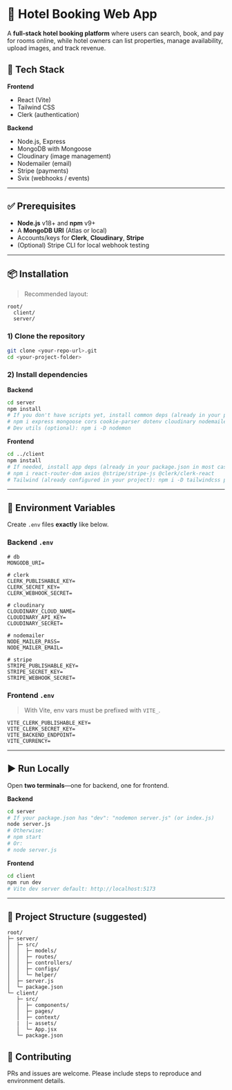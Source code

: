 # 🏨 Hotel Booking Web App

A **full‑stack hotel booking platform** where users can search, book, and pay for rooms online, while hotel owners can list properties, manage availability, upload images, and track revenue.

## 🧰 Tech Stack

**Frontend**

- React (Vite)
- Tailwind CSS
- Clerk (authentication)

**Backend**

- Node.js, Express
- MongoDB with Mongoose
- Cloudinary (image management)
- Nodemailer (email)
- Stripe (payments)
- Svix (webhooks / events)

---

## ✅ Prerequisites

- **Node.js** v18+ and **npm** v9+
- A **MongoDB URI** (Atlas or local)
- Accounts/keys for **Clerk**, **Cloudinary**, **Stripe**
- (Optional) Stripe CLI for local webhook testing

---

## 📦 Installation

> Recommended layout:

```
root/
  client/
  server/
```

### 1) Clone the repository

```bash
git clone <your-repo-url>.git
cd <your-project-folder>
```

### 2) Install dependencies

**Backend**

```bash
cd server
npm install
# If you don't have scripts yet, install common deps (already in your package.json in most cases):
# npm i express mongoose cors cookie-parser dotenv cloudinary nodemailer stripe svix
# Dev utils (optional): npm i -D nodemon
```

**Frontend**

```bash
cd ../client
npm install
# If needed, install app deps (already in your package.json in most cases):
# npm i react-router-dom axios @stripe/stripe-js @clerk/clerk-react
# Tailwind (already configured in your project): npm i -D tailwindcss postcss autoprefixer
```

---

## 🔐 Environment Variables

Create `.env` files **exactly** like below.

### Backend `.env`

```env
# db
MONGODB_URI=

# clerk
CLERK_PUBLISHABLE_KEY=
CLERK_SECRET_KEY=
CLERK_WEBHOOK_SECRET=

# cloudinary
CLOUDINARY_CLOUD_NAME=
CLOUDINARY_API_KEY=
CLOUDINARY_SECRET=

# nodemailer
NODE_MAILER_PASS=
NODE_MAILER_EMAIL=

# stripe
STRIPE_PUBLISHABLE_KEY=
STRIPE_SECRET_KEY=
STRIPE_WEBHOOK_SECRET=
```

### Frontend `.env`

> With Vite, env vars must be prefixed with `VITE_`.

```env
VITE_CLERK_PUBLISHABLE_KEY=
VITE_CLERK_SECRET_KEY=
VITE_BACKEND_ENDPOINT=
VITE_CURRENCY=
```

---

## ▶️ Run Locally

Open **two terminals**—one for backend, one for frontend.

**Backend**

```bash
cd server
# If your package.json has "dev": "nodemon server.js" (or index.js)
node server.js
# Otherwise:
# npm start
# Or:
# node server.js
```

**Frontend**

```bash
cd client
npm run dev
# Vite dev server default: http://localhost:5173
```

---

## 📁 Project Structure (suggested)

```
root/
├─ server/
│  ├─ src/
│  │  ├─ models/
│  │  ├─ routes/
│  │  ├─ controllers/
│  │  ├─ configs/
│  │  └─ helper/
│  ├─ server.js
│  └─ package.json
└─ client/
   ├─ src/
   │  ├─ components/
   │  ├─ pages/
   │  ├─ context/
   |  |─ assets/
   │  └─ App.jsx
   └─ package.json
```

## 🤝 Contributing

PRs and issues are welcome. Please include steps to reproduce and environment details.
